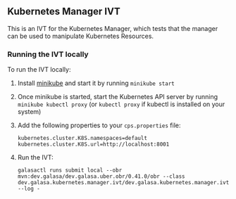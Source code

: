 ## Kubernetes Manager IVT

This is an IVT for the Kubernetes Manager, which tests that the manager can be used to manipulate Kubernetes Resources.

### Running the IVT locally

To run the IVT locally:

1. Install [minikube](https://minikube.sigs.k8s.io/docs/start) and start it by running `minikube start`

2. Once minikube is started, start the Kubernetes API server by running `minikube kubectl proxy` (or `kubectl proxy` if kubectl is installed on your system)

3. Add the following properties to your `cps.properties` file:
    ```properties
    kubernetes.cluster.K8S.namespaces=default
    kubernetes.cluster.K8S.url=http://localhost:8001
    ```

4. Run the IVT:
   ```
   galasactl runs submit local --obr mvn:dev.galasa/dev.galasa.uber.obr/0.41.0/obr --class dev.galasa.kubernetes.manager.ivt/dev.galasa.kubernetes.manager.ivt.KubernetesManagerIVT --log -
   ```
